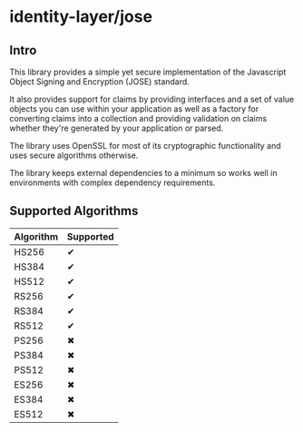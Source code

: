# identity-layer/jose

## Intro
This library provides a simple yet secure implementation of the Javascript Object
Signing and Encryption (JOSE) standard.

It also provides support for claims by providing interfaces and a set of value objects 
you can use within your application as well as a factory for converting claims into a 
collection and providing validation on claims whether they're generated by your application
or parsed.

The library uses OpenSSL for most of its cryptographic functionality and uses secure
algorithms otherwise.

The library keeps external dependencies to a minimum so works well in environments
with complex dependency requirements.

## Supported Algorithms
| Algorithm | Supported |
|-----------|-----------|
| HS256     | ✔ |
| HS384     | ✔ |
| HS512     | ✔ |
| RS256     | ✔ |
| RS384     | ✔ |
| RS512     | ✔ |
| PS256     | ✖ |
| PS384     | ✖ |
| PS512     | ✖ |
| ES256     | ✖ |
| ES384     | ✖ |
| ES512     | ✖ |



